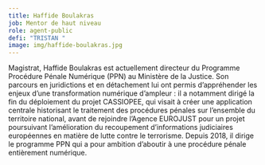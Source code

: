 ```yaml
---
title: Haffide Boulakras
job: Mentor de haut niveau
role: agent-public
defi: "TRISTAN "
image: img/haffide-boulakras.jpg
---
```

Magistrat, Haffide Boulakras est actuellement directeur du Programme Procédure Pénale Numérique (PPN) au Ministère de la Justice. Son parcours en juridictions et en détachement lui ont permis d’appréhender les enjeux d’une transformation numérique d’ampleur : il a notamment dirigé la fin du déploiement du projet CASSIOPEE, qui visait à créer une application centrale historisant le traitement des procédures pénales sur l’ensemble du territoire national, avant de rejoindre l’Agence EUROJUST pour un projet poursuivant l’amélioration du recoupement d’informations judiciaires européennes en matière de lutte contre le terrorisme. Depuis 2018, il dirige le programme PPN qui a pour ambition d’aboutir à une procédure pénale entièrement numérique.